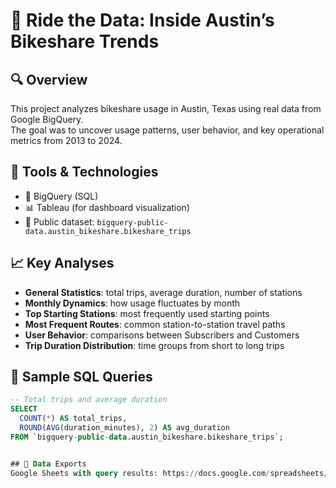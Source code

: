 # 🚴 Ride the Data: Inside Austin’s Bikeshare Trends

## 🔍 Overview
This project analyzes bikeshare usage in Austin, Texas using real data from Google BigQuery.  
The goal was to uncover usage patterns, user behavior, and key operational metrics from 2013 to 2024.

## 🧰 Tools & Technologies
- 📌 BigQuery (SQL)
- 📊 Tableau (for dashboard visualization)
- 📁 Public dataset: `bigquery-public-data.austin_bikeshare.bikeshare_trips`

## 📈 Key Analyses
- **General Statistics**: total trips, average duration, number of stations
- **Monthly Dynamics**: how usage fluctuates by month
- **Top Starting Stations**: most frequently used starting points
- **Most Frequent Routes**: common station-to-station travel paths
- **User Behavior**: comparisons between Subscribers and Customers
- **Trip Duration Distribution**: time groups from short to long trips

## 🔎 Sample SQL Queries

```sql
-- Total trips and average duration
SELECT
  COUNT(*) AS total_trips,
  ROUND(AVG(duration_minutes), 2) AS avg_duration
FROM `bigquery-public-data.austin_bikeshare.bikeshare_trips`;


## 📄 Data Exports
Google Sheets with query results: https://docs.google.com/spreadsheets/d/1mtU-sdy5U5LOXHF7dPdBCL_Qs5H6OH4FXVghYn46rXA/edit?usp=sharing
